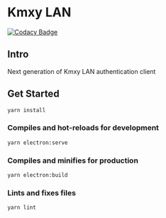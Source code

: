 # Kmxy LAN

[![Codacy Badge](https://api.codacy.com/project/badge/Grade/96e83a1e94f34a33ab553b5d2d805c4b)](https://app.codacy.com/gh/shensven/kmxy-lan?utm_source=github.com&utm_medium=referral&utm_content=shensven/kmxy-lan&utm_campaign=Badge_Grade_Settings)

## Intro

Next generation of Kmxy LAN authentication client

## Get Started

```
yarn install
```

### Compiles and hot-reloads for development

```
yarn electron:serve
```

### Compiles and minifies for production

```
yarn electron:build
```

### Lints and fixes files

```
yarn lint
```
